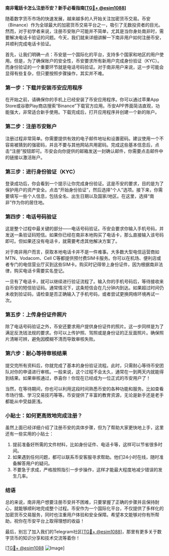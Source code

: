 **南非電話卡怎么注册币安？新手必看指南[[TG💪+ @esim1088](https://t.me/s/esim1088)]**

随着数字货币市场的快速发展，越来越多的人开始关注加密货币交易。币安（Binance）作为全球最大的加密货币交易平台之一，吸引了无数投资者的目光。然而，对于初学者来说，注册币安账户可能并不简单，尤其是当你身处南非时，需要解决电话卡验证的问题。今天，我们就来详细讲解一下南非用户如何注册币安，并顺利完成电话卡验证。

首先，让我们明确一点：币安是一个国际化的平台，支持多个国家和地区的用户使用。但是，为了确保账户的安全性，币安要求所有新用户完成身份验证（KYC）。而身份验证的一个重要环节就是电话号码验证。对于南非用户来说，这一步可能会显得有些复杂，但只要按照步骤操作，其实并不难。

### 第一步：下载并安装币安应用程序

在开始之前，请确保你的手机上已经安装了币安应用程序。你可以通过苹果App Store或谷歌Play商店搜索“Binance”下载官方应用。币安APP界面简洁直观，功能强大，非常适合新手使用。下载完成后，打开应用程序并创建一个新的账户。

### 第二步：注册币安账户

注册过程非常简单。你需要提供有效的电子邮件地址和设置密码。建议使用一个不容易被猜到的强密码，并且不要与其他网站共用密码。完成这些基本信息后，点击“注册”按钮即可。币安会向你提供的邮箱发送一封确认邮件，你需要点击邮件中的链接以激活账户。

### 第三步：进行身份验证（KYC）

登录成功后，你会看到一个提示让你完成身份验证。这是币安的要求，目的是为了保护用户的资产安全。点击“开始身份验证”，然后选择“个人”选项。接下来，你需要填写一些个人信息，包括全名、出生日期以及国家/地区。在这里，选择“南非”作为你的居住地。

### 第四步：电话号码验证

这是整个过程中最关键的部分——电话号码验证。币安会要求你输入手机号码，并发送一条验证码短信。如果你已经在南非本地购买了电话卡，那么直接输入该号码即可。但如果还没有电话卡，就需要考虑其他解决方案了。

对于南非用户而言，获取本地电话卡并不是一件难事。大多数大型电信运营商如MTN、Vodacom、Cell C等都提供预付费SIM卡服务。你可以在机场、便利店或者专门的电信营业厅买到这些SIM卡。购买时记得带上身份证件，因为根据南非法律，购买电话卡需要实名登记。

一旦有了电话卡，就可以继续进行验证流程了。输入你的手机号码后，等待接收来自币安的短信验证码。通常情况下，这条短信会在几分钟内到达。如果超过时间仍未收到验证码，请检查是否正确输入了手机号码，或者尝试更换网络环境再试一次。

### 第五步：上传身份证件照片

除了电话号码验证之外，币安还要求用户提供身份证件的照片。这一步同样是为了满足反洗钱法规的要求。你可以上传护照、驾照或是身份证的正反面照片。确保照片清晰可辨，避免因模糊不清而导致审核失败。

### 第六步：耐心等待审核结果

提交完所有资料后，你就完成了基本的身份验证流程。此时，只需耐心等待币安团队对你的申请进行审核。一般来说，这个过程不会太久，通常在一到两天内就能得到结果。如果审核通过，恭喜你！你现在已经成为一位正式的币安用户了！

当然，在等待期间，你也可以利用这段时间熟悉币安的各种功能和服务。比如查看市场行情、学习交易技巧等等。币安提供了丰富的教育资源，无论是新手还是老手都能从中受益匪浅。

### 小贴士：如何更高效地完成注册？

虽然上面已经详细介绍了注册币安的具体步骤，但为了帮助大家更快地上手，这里还有一些实用的小贴士：

1. 提前准备好所需的文件材料，比如身份证件、电话卡等，这样可以节省很多时间。
2. 如果遇到任何问题，都可以联系币安客服寻求帮助。他们24小时在线，随时准备解答用户的疑问。
3. 不要急于求成，严格按照指引一步步操作，这样才能最大程度地减少错误的发生几率。

### 结语

总的来说，南非用户想要注册币安并不困难，只要掌握了正确的步骤并且保持耐心，就能够顺利地完成整个过程。币安作为一个国际化平台，不仅提供了多样化的加密货币交易服务，同时也注重用户体验和安全保障。希望本文能够对你有所帮助，祝你在币安平台上取得理想的收益！

最后，别忘了加入我们的Telegram社区[[TG💪+ @esim1088](https://t.me/s/esim1088)]，那里有更多关于数字货币的知识分享和技术交流等着你！

[[TG💪+ @esim1088](https://t.me/s/esim1088) ![Image](https://i.postimg.cc/4NQfJmqS/Snipaste-2025-05-13-00-14-12.png)]